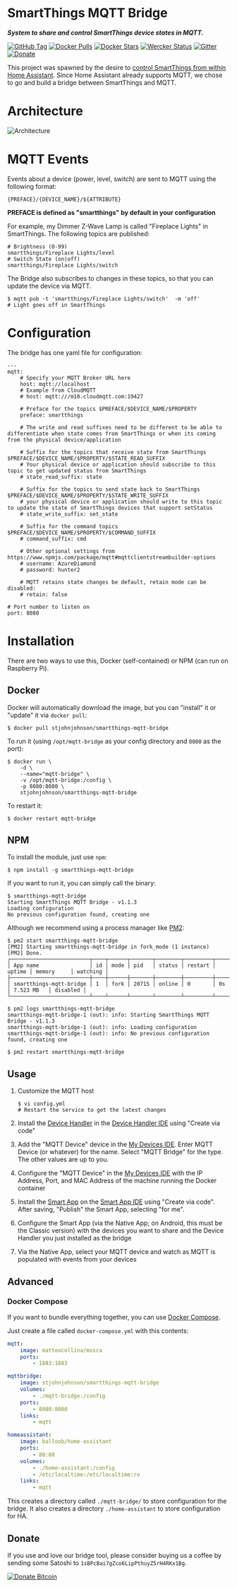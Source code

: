 # SmartThings MQTT Bridge
***System to share and control SmartThings device states in MQTT.***

[![GitHub Tag](https://img.shields.io/github/tag/stjohnjohnson/smartthings-mqtt-bridge.svg)](https://github.com/stjohnjohnson/smartthings-mqtt-bridge/releases)
[![Docker Pulls](https://img.shields.io/docker/pulls/stjohnjohnson/smartthings-mqtt-bridge.svg)](https://hub.docker.com/r/stjohnjohnson/smartthings-mqtt-bridge/)
[![Docker Stars](https://img.shields.io/docker/stars/stjohnjohnson/smartthings-mqtt-bridge.svg)](https://hub.docker.com/r/stjohnjohnson/smartthings-mqtt-bridge/)
[![Wercker Status](https://app.wercker.com/status/f2df197ea40f89b7eda771e67b4a4e1e/s/master "wercker status")](https://app.wercker.com/project/bykey/f2df197ea40f89b7eda771e67b4a4e1e)
[![Gitter](https://badges.gitter.im/stjohnjohnson/smartthings-mqtt-bridge.svg)](https://gitter.im/stjohnjohnson/smartthings-mqtt-bridge?utm_source=badge&utm_medium=badge&utm_campaign=pr-badge)
[![Donate](https://img.shields.io/badge/donate-bitcoin-yellow.svg)](#donate)

This project was spawned by the desire to [control SmartThings from within Home Assistant][ha-issue].  Since Home Assistant already supports MQTT, we chose to go and build a bridge between SmartThings and MQTT.

# Architecture

![Architecture](https://www.websequencediagrams.com/cgi-bin/cdraw?lz=dGl0bGUgU21hcnRUaGluZ3MgPC0-IE1RVFQgCgpwYXJ0aWNpcGFudCBaV2F2ZSBMaWdodAoKAAcGTW90aW9uIERldGVjdG9yLT5TVCBIdWI6ABEIRXZlbnQgKFotV2F2ZSkKABgGACEFTVFUVEJyaWRnZSBBcHA6IERldmljZSBDaGFuZ2UAMAhHcm9vdnkAMwUAIg4AMxAAOAY6IE1lc3NhADYKSlNPTgAuEABjBi0-AHYLU2VyADkGAHAVUkVTVCkKAB0SAD0GIEJyb2tlcgCBaQk9IHRydWUgKE1RVFQpCgAyBQAcBwBdFgCCSgUgPSAib24iAC4IAFgUAIFaFgCBFhsAgWAWAIJnEwCCESMAgmoIAINWBVR1cm4AgTAHT24AgxcNAINXBQCEGwsAgVYIT24Ag3oJ&s=default)

# MQTT Events

Events about a device (power, level, switch) are sent to MQTT using the following format:

```
{PREFACE}/{DEVICE_NAME}/${ATTRIBUTE}
```
__PREFACE is defined as "smartthings" by default in your configuration__

For example, my Dimmer Z-Wave Lamp is called "Fireplace Lights" in SmartThings.  The following topics are published:

```
# Brightness (0-99)
smartthings/Fireplace Lights/level
# Switch State (on|off)
smartthings/Fireplace Lights/switch
```

The Bridge also subscribes to changes in these topics, so that you can update the device via MQTT.

```
$ mqtt pub -t 'smartthings/Fireplace Lights/switch'  -m 'off'
# Light goes off in SmartThings
```

# Configuration

The bridge has one yaml file for configuration:

```
---
mqtt:
    # Specify your MQTT Broker URL here
    host: mqtt://localhost
    # Example from CloudMQTT
    # host: mqtt:///m10.cloudmqtt.com:19427

    # Preface for the topics $PREFACE/$DEVICE_NAME/$PROPERTY
    preface: smartthings

    # The write and read suffixes need to be different to be able to differentiate when state comes from SmartThings or when its coming from the physical device/application

    # Suffix for the topics that receive state from SmartThings $PREFACE/$DEVICE_NAME/$PROPERTY/$STATE_READ_SUFFIX
    # Your physical device or application should subscribe to this topic to get updated status from SmartThings
    # state_read_suffix: state

    # Suffix for the topics to send state back to SmartThings $PREFACE/$DEVICE_NAME/$PROPERTY/$STATE_WRITE_SUFFIX
    # your physical device or application should write to this topic to update the state of SmartThings devices that support setStatus
    # state_write_suffix: set_state

    # Suffix for the command topics $PREFACE/$DEVICE_NAME/$PROPERTY/$COMMAND_SUFFIX
    # command_suffix: cmd

    # Other optional settings from https://www.npmjs.com/package/mqtt#mqttclientstreambuilder-options
    # username: AzureDiamond
    # password: hunter2

    # MQTT retains state changes be default, retain mode can be disabled:
    # retain: false

# Port number to listen on
port: 8080

```

# Installation

There are two ways to use this, Docker (self-contained) or NPM (can run on Raspberry Pi).

## Docker

Docker will automatically download the image, but you can "install" it or "update" it via `docker pull`:
```
$ docker pull stjohnjohnson/smartthings-mqtt-bridge
```

To run it (using `/opt/mqtt-bridge` as your config directory and `8080` as the port):
```
$ docker run \
    -d \
    --name="mqtt-bridge" \
    -v /opt/mqtt-bridge:/config \
    -p 8080:8080 \
    stjohnjohnson/smartthings-mqtt-bridge
```

To restart it:
```
$ docker restart mqtt-bridge
```

## NPM

To install the module, just use `npm`:
```
$ npm install -g smartthings-mqtt-bridge
```

If you want to run it, you can simply call the binary:
```
$ smartthings-mqtt-bridge
Starting SmartThings MQTT Bridge - v1.1.3
Loading configuration
No previous configuration found, creating one
```

Although we recommend using a process manager like [PM2][pm2]:
```
$ pm2 start smartthings-mqtt-bridge
[PM2] Starting smartthings-mqtt-bridge in fork_mode (1 instance)
[PM2] Done.
┌─────────────────────────┬────┬──────┬───────┬────────┬─────────┬────────┬────────────┬──────────┐
│ App name                │ id │ mode │ pid   │ status │ restart │ uptime │ memory     │ watching │
├─────────────────────────┼────┼──────┼───────┼────────┼─────────┼────────┼────────────┼──────────┤
│ smartthings-mqtt-bridge │ 1  │ fork │ 20715 │ online │ 0       │ 0s     │ 7.523 MB   │ disabled │
└─────────────────────────┴────┴──────┴───────┴────────┴─────────┴────────┴────────────┴──────────┘

$ pm2 logs smartthings-mqtt-bridge
smartthings-mqtt-bridge-1 (out): info: Starting SmartThings MQTT Bridge - v1.1.3
smartthings-mqtt-bridge-1 (out): info: Loading configuration
smartthings-mqtt-bridge-1 (out): info: No previous configuration found, creating one

$ pm2 restart smartthings-mqtt-bridge
```

## Usage
1. Customize the MQTT host
    ```
    $ vi config.yml
    # Restart the service to get the latest changes
    ```

2. Install the [Device Handler][dt] in the [Device Handler IDE][ide-dt] using "Create via code"
3. Add the "MQTT Device" device in the [My Devices IDE][ide-mydev]. Enter MQTT Device (or whatever) for the name. Select "MQTT Bridge" for the type. The other values are up to you.
4. Configure the "MQTT Device" in the [My Devices IDE][ide-mydev] with the IP Address, Port, and MAC Address of the machine running the Docker container
4. Install the [Smart App][app] on the [Smart App IDE][ide-app] using "Create via code". After saving, "Publish" the Smart App, selecting "for me".
5. Configure the Smart App (via the Native App; on Android, this must be the Classic version) with the devices you want to share and the Device Handler you just installed as the bridge
6. Via the Native App, select your MQTT device and watch as MQTT is populated with events from your devices

## Advanced
### Docker Compose

If you want to bundle everything together, you can use [Docker Compose][docker-compose].

Just create a file called `docker-compose.yml` with this contents:
```yaml
mqtt:
    image: matteocollina/mosca
    ports:
        - 1883:1883

mqttbridge:
    image: stjohnjohnson/smartthings-mqtt-bridge
    volumes:
        - ./mqtt-bridge:/config
    ports:
        - 8080:8080
    links:
        - mqtt

homeassistant:
    image: balloob/home-assistant
    ports:
        - 80:80
    volumes:
        - ./home-assistant:/config
        - /etc/localtime:/etc/localtime:ro
    links:
        - mqtt
```

This creates a directory called `./mqtt-bridge/` to store configuration for the bridge.  It also creates a directory `./home-assistant` to store configuration for HA.

## Donate

If you use and love our bridge tool, please consider buying us a coffee by sending some Satoshi to `1sBPcBai7gZco6LipPthuyZ5rH4RKx1Bg`.

[![Donate Bitcoin](http://i.imgur.com/VJomBaC.png)](https://coinbase.com/stjohn)

 [dt]: https://github.com/stjohnjohnson/smartthings-mqtt-bridge/blob/master/devicetypes/stj/mqtt-bridge.src/mqtt-bridge.groovy
 [app]: https://github.com/stjohnjohnson/smartthings-mqtt-bridge/blob/master/smartapps/stj/mqtt-bridge.src/mqtt-bridge.groovy
 [ide-dt]: https://graph.api.smartthings.com/ide/devices
 [ide-mydev]: https://graph.api.smartthings.com/device/list
 [ide-app]: https://graph.api.smartthings.com/ide/apps
 [ha-issue]: https://github.com/balloob/home-assistant/issues/604
 [docker-compose]: https://docs.docker.com/compose/
 [pm2]: http://pm2.keymetrics.io/
